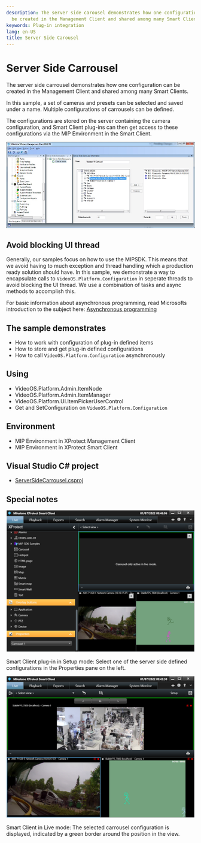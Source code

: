 ```yaml
---
description: The server side carousel demonstrates how one configuration can
  be created in the Management Client and shared among many Smart Clients.
keywords: Plug-in integration
lang: en-US
title: Server Side Carousel
---
```


# Server Side Carrousel

The server side carrousel demonstrates how one configuration can be
created in the Management Client and shared among many Smart Clients.

In this sample, a set of cameras and presets can be selected and saved
under a name. Multiple configurations of carrousels can be defined.

The configurations are stored on the server containing the camera
configuration, and Smart Client plug-ins can then get access to these
configurations via the MIP Environment in the Smart Client.

![Configuration in XProtect Management Client](carrouselconfig.jpg)

## Avoid blocking UI thread

Generally, our samples focus on how to use the MIPSDK. This means that 
we avoid having to much exception and thread handling which 
a production ready solution should have. In this sample, we demonstrate
a way to encapsulate calls to `VideoOS.Platform.Configuration` in seperate threads
to avoid blocking the UI thread. We use a combination of tasks and async methods to
accomplish this. 

For basic information about asynchronous programming, read Microsofts introduction 
to the subject here: [Asynchronous programming](https://learn.microsoft.com/en-us/dotnet/csharp/programming-guide/concepts/async/)

## The sample demonstrates

- How to work with configuration of plug-in defined items
- How to store and get plug-in defined configurations
- How to call `VideoOS.Platform.Configuration` asynchronously 

## Using

- VideoOS.Platform.Admin.ItemNode
- VideoOS.Platform.Admin.ItemManager
- VideoOS.Platform.UI.ItemPickerUserControl
- Get and SetConfiguration on `VideoOS.Platform.Configuration`

## Environment

- MIP Environment in XProtect Management Client
- MIP Environment in XProtect Smart Client

## Visual Studio C\# project

- [ServerSideCarrousel.csproj](javascript:clone('https://github.com/milestonesys/mipsdk-samples-plugin','src/PluginSamples.sln');)

## Special notes

![Smart Client plug-in in Setup mode](Carrousel_sc.png)

Smart Client plug-in in Setup mode: Select one of the server side
defined configurations in the Properties pane on the left.

![Smart Client in Live mode](Carrousel_sc2.png)

Smart Client in Live mode: The selected carrousel configuration is
displayed, indicated by a green border around the position in the view.
